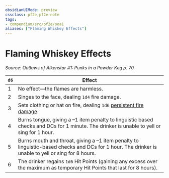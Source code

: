 ```yaml
---
obsidianUIMode: preview
cssclass: pf2e,pf2e-note
tags:
- compendium/src/pf2e/ooa1
aliases: ["Flaming Whiskey Effects"]
---
```

# Flaming Whiskey Effects  
*Source: Outlaws of Alkenstar #1: Punks in a Powder Keg p. 70*  

| `d6` | Effect |
|------|--------|
| 1 | No effect—the flames are harmless. |
| 2 | Singes to the face, dealing `1d4` fire damage. |
| 3 | Sets clothing or hat on fire, dealing `1d6` [persistent fire damage](../conditions.md#Persistent%20Damage). |
| 4 | Burns tongue, giving a –1 item penalty to linguistic based checks and DCs for 1 minute. The drinker is unable to yell or sing for 1 hour. |
| 5 | Burns mouth and throat, giving a –1 item penalty to linguistic-based checks and DCs for 1 hour. The drinker is unable to yell or sing for 8 hours. |
| 6 | The drinker regains `1d6` Hit Points (gaining any excess over the maximum as temporary Hit Points that last for 8 hours). |